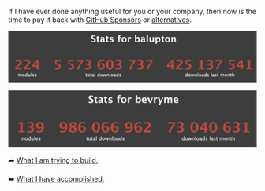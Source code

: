 If I have ever done anything useful for you or your company, then now is the time to pay it back with [GitHub Sponsors](https://github.com/sponsors/balupton) or [alternatives](https://bevry.me/donate).

[![Benjamin's Package Installation Statistics](https://github.com/balupton/balupton/blob/master/balupton-npm-stats.png?raw=true)](https://npm-stat.com/charts.html?author=balupton)

[![Bevry's Package Installation Statistics](https://github.com/balupton/balupton/blob/master/bevryme-npm-stats.png?raw=true)](https://npm-stat.com/charts.html?author=bevryme)

➡️ [What I am trying to build.](https://bevry.me/projects)

➡️ [What I have accomplished.](https://balupton.com)
